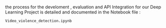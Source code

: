 the process for the develoment , evaluation and API Integration for our Deep Learning Project is detailed and documented in the Notebook file  : 

 ``` 
 Video_violence_detection.ipynb
 ```